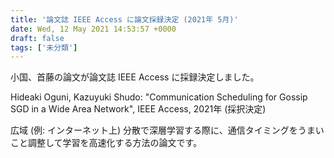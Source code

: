 ```yaml
---
title: '論文誌 IEEE Access に論文採録決定 (2021年 5月)'
date: Wed, 12 May 2021 14:53:57 +0000
draft: false
tags: ['未分類']
---
```


小国、首藤の論文が論文誌 IEEE Access に採録決定しました。

Hideaki Oguni, Kazuyuki Shudo: "Communication Scheduling for Gossip SGD in a Wide Area Network", IEEE Access, 2021年 (採択決定)

広域 (例: インターネット上) 分散で深層学習する際に、通信タイミングをうまいこと調整して学習を高速化する方法の論文です。